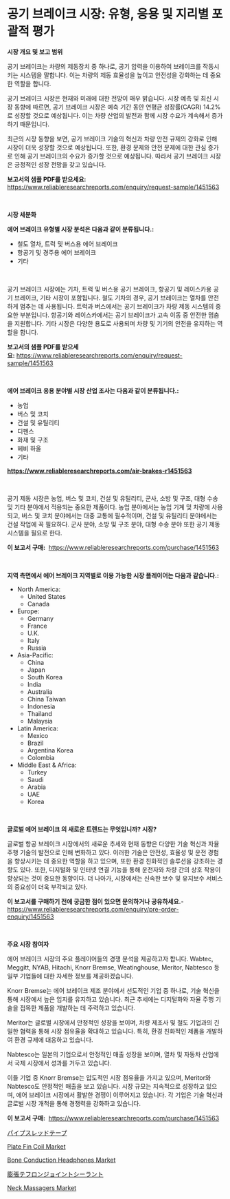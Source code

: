 <p><h1>공기 브레이크 시장: 유형, 응용 및 지리별 포괄적 평가</h1></p><p><strong>시장 개요 및 보고 범위</strong></p>
<p><p>공기 브레이크는 차량의 제동장치 중 하나로, 공기 압력을 이용하여 브레이크를 작동시키는 시스템을 말합니다. 이는 차량의 제동 효율성을 높이고 안전성을 강화하는 데 중요한 역할을 합니다. </p><p>공기 브레이크 시장은 현재와 미래에 대한 전망이 매우 밝습니다. 시장 예측 및 최신 시장 동향에 따르면, 공기 브레이크 시장은 예측 기간 동안 연평균 성장률(CAGR) 14.2%로 성장할 것으로 예상됩니다. 이는 차량 산업의 발전과 함께 시장 수요가 계속해서 증가하기 때문입니다. </p><p>최근의 시장 동향을 보면, 공기 브레이크 기술의 혁신과 차량 안전 규제의 강화로 인해 시장이 더욱 성장할 것으로 예상됩니다. 또한, 환경 문제와 안전 문제에 대한 관심 증가로 인해 공기 브레이크의 수요가 증가할 것으로 예상됩니다. 따라서 공기 브레이크 시장은 긍정적인 성장 전망을 갖고 있습니다.</p></p>
<p><strong>보고서의 샘플 PDF를 받으세요:</strong> <a href="https://www.reliableresearchreports.com/enquiry/request-sample/1451563">https://www.reliableresearchreports.com/enquiry/request-sample/1451563</a></p>
<p>&nbsp;</p>
<p><strong>시장 세분화</strong></p>
<p><strong>에어 브레이크 유형별 시장 분석은 다음과 같이 분류됩니다.:</strong></p>
<p><ul><li>철도 열차, 트럭 및 버스용 에어 브레이크</li><li>항공기 및 경주용 에어 브레이크</li><li>기타</li></ul></p>
<p>&nbsp;</p>
<p><p>공기 브레이크 시장에는 기차, 트럭 및 버스용 공기 브레이크, 항공기 및 레이스카용 공기 브레이크, 기타 시장이 포함됩니다. 철도 기차의 경우, 공기 브레이크는 열차를 안전하게 멈추는 데 사용됩니다. 트럭과 버스에서는 공기 브레이크가 차량 제동 시스템의 중요한 부분입니다. 항공기와 레이스카에서는 공기 브레이크가 고속 이동 중 안전한 멈춤을 지원합니다. 기타 시장은 다양한 용도로 사용되며 차량 및 기기의 안전을 유지하는 역할을 합니다.</p></p>
<p><strong>보고서의 샘플 PDF를 받으세요:</strong>&nbsp;<a href="https://www.reliableresearchreports.com/enquiry/request-sample/1451563">https://www.reliableresearchreports.com/enquiry/request-sample/1451563</a></p>
<p>&nbsp;</p>
<p><strong> 에어 브레이크 응용 분야별 시장 산업 조사는 다음과 같이 분류됩니다.:</strong></p>
<p><ul><li>농업</li><li>버스 및 코치</li><li>건설 및 유틸리티</li><li>디펜스</li><li>화재 및 구조</li><li>헤비 하울</li><li>기타</li></ul></p>
<p><strong><a href="https://www.reliableresearchreports.com/air-brakes-r1451563">https://www.reliableresearchreports.com/air-brakes-r1451563</a></strong></p>
<p>&nbsp;</p>
<p><p>공기 제동 시장은 농업, 버스 및 코치, 건설 및 유틸리티, 군사, 소방 및 구조, 대형 수송 및 기타 분야에서 적용되는 중요한 제품이다. 농업 분야에서는 농업 기계 및 차량에 사용되고, 버스 및 코치 분야에서는 대중 교통에 필수적이며, 건설 및 유틸리티 분야에서는 건설 작업에 꼭 필요하다. 군사 분야, 소방 및 구조 분야, 대형 수송 분야 또한 공기 제동 시스템을 필요로 한다.</p></p>
<p><strong>이 보고서 구매:</strong>&nbsp; <a href="https://www.reliableresearchreports.com/purchase/1451563">https://www.reliableresearchreports.com/purchase/1451563</a></p>
<p>&nbsp;</p>
<p><strong>지역 측면에서 에어 브레이크 지역별로 이용 가능한 시장 플레이어는 다음과 같습니다.:</strong></p>
<p><ul>
    <li>
        North America:
        <ul>
            <li>United States</li>
            <li>Canada</li>
        </ul>
    </li>
    <li>
        Europe:
        <ul>
            <li>Germany</li>
            <li>France</li>
            <li>U.K.</li>
            <li>Italy</li>
            <li>Russia</li>
        </ul>
    </li>
    <li>
        Asia-Pacific:
        <ul>
            <li>China</li>
            <li>Japan</li>
            <li>South Korea</li>
            <li>India</li>
            <li>Australia</li>
            <li>China Taiwan</li>
            <li>Indonesia</li>
            <li>Thailand</li>
            <li>Malaysia</li>
        </ul>
    </li>
    <li>
        Latin America:
        <ul>
            <li>Mexico</li>
            <li>Brazil</li>
            <li>Argentina Korea</li>
            <li>Colombia</li>
        </ul>
    </li>
    <li>
        Middle East & Africa:
        <ul>
            <li>Turkey</li>
            <li>Saudi</li>
            <li>Arabia</li>
            <li>UAE</li>
            <li>Korea</li>
        </ul>
    </li>
    </ul></p>
<p>&nbsp;</p>
<p><strong>글로벌 에어 브레이크 의 새로운 트렌드는 무엇입니까? 시장?</strong></p>
<p><p>글로벌 항공 브레이크 시장에서의 새로운 추세와 현재 동향은 다양한 기술 혁신과 자율 주행 기술의 발전으로 인해 변화하고 있다. 이러한 기술은 안전성, 효율성 및 운전 경험을 향상시키는 데 중요한 역할을 하고 있으며, 또한 환경 친화적인 솔루션을 강조하는 경향도 있다. 또한, 디지털화 및 인터넷 연결 기능을 통해 운전자와 차량 간의 상호 작용이 향상되는 것이 중요한 동향이다. 더 나아가, 시장에서는 신속한 보수 및 유지보수 서비스의 중요성이 더욱 부각되고 있다.</p></p>
<p><strong>이 보고서를 구매하기 전에 궁금한 점이 있으면 문의하거나 공유하세요.</strong>- <a href="https://www.reliableresearchreports.com/enquiry/pre-order-enquiry/1451563">https://www.reliableresearchreports.com/enquiry/pre-order-enquiry/1451563</a></p>
<p>&nbsp;</p>
<p><strong>주요 시장 참여자</strong></p>
<p><p>에어 브레이크 시장의 주요 플레이어들의 경쟁 분석을 제공하고자 합니다. Wabtec, Meggitt, NYAB, Hitachi, Knorr Bremse, Weatinghouse, Meritor, Nabtesco 등 일부 기업들에 대한 자세한 정보를 제공하겠습니다.</p><p>Knorr Bremse는 에어 브레이크 제조 분야에서 선도적인 기업 중 하나로, 기술 혁신을 통해 시장에서 높은 입지를 유지하고 있습니다. 최근 추세에는 디지털화와 자율 주행 기술을 접목한 제품을 개발하는 데 주력하고 있습니다.</p><p>Meritor는 글로벌 시장에서 안정적인 성장을 보이며, 차량 제조사 및 철도 기업과의 긴밀한 협력을 통해 시장 점유율을 확대하고 있습니다. 특히, 환경 친화적인 제품을 개발하여 환경 규제에 대응하고 있습니다.</p><p>Nabtesco는 일본의 기업으로서 안정적인 매출 성장을 보이며, 열차 및 자동차 산업에서 국제 시장에서 성과를 거두고 있습니다.</p><p>이들 기업 중 Knorr Bremse는 압도적인 시장 점유율을 가지고 있으며, Meritor와 Nabtesco도 안정적인 매출을 보고 있습니다. 시장 규모는 지속적으로 성장하고 있으며, 에어 브레이크 시장에서 활발한 경쟁이 이루어지고 있습니다. 각 기업은 기술 혁신과 글로벌 시장 개척을 통해 경쟁력을 강화하고 있습니다.</p></p>
<p><strong>이 보고서 구매:</strong>&nbsp;&nbsp;<a href="https://www.reliableresearchreports.com/purchase/1451563">https://www.reliableresearchreports.com/purchase/1451563</a></p>
<p><p><a href="https://github.com/qwpelcjko9242629/Market-Research-Report-List-1/blob/main/768741922792.md">パイプスレッドテープ</a></p><p><a href="https://issuu.com/reportprime-2/docs/plate-fin-coil-market-size-2030.pptx">Plate Fin Coil Market</a></p><p><a href="https://extreme-scabiosa-c81.notion.site/Bone-Conduction-Headphones-Market-Furnishes-Information-on-Market-Share-Market-Trends-and-Market-G-b858eb59808c417db42abf002d50d3dc">Bone Conduction Headphones Market</a></p><p><a href="https://github.com/gfggqjbfys368009/Market-Research-Report-List-1/blob/main/187810822793.md">膨張テフロンジョイントシーラント</a></p><p><a href="https://github.com/khayangel/Market-Research-Report-List-2/blob/main/neck-massagers-market.md">Neck Massagers Market</a></p></p>